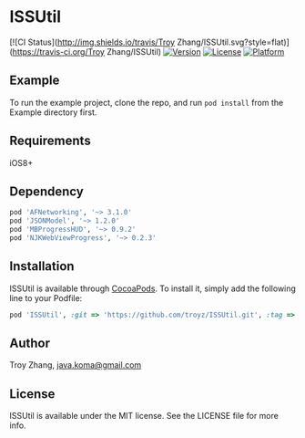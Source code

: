 # ISSUtil

[![CI Status](http://img.shields.io/travis/Troy Zhang/ISSUtil.svg?style=flat)](https://travis-ci.org/Troy Zhang/ISSUtil)
[![Version](htatps://img.shields.io/cocoapods/v/ISSUtil.svg?style=flat)](http://cocoapods.org/pods/ISSUtil)
[![License](https://img.shields.io/cocoapods/l/ISSUtil.svg?style=flat)](http://cocoapods.org/pods/ISSUtil)
[![Platform](https://img.shields.io/cocoapods/p/ISSUtil.svg?style=flat)](http://cocoapods.org/pods/ISSUtil)

## Example

To run the example project, clone the repo, and run `pod install` from the Example directory first.

## Requirements
iOS8+

## Dependency
```ruby
pod 'AFNetworking', '~> 3.1.0'
pod 'JSONModel', '~> 1.2.0'
pod 'MBProgressHUD', '~> 0.9.2'
pod 'NJKWebViewProgress', '~> 0.2.3'
```

## Installation

ISSUtil is available through [CocoaPods](http://cocoapods.org). To install
it, simply add the following line to your Podfile:

```ruby
pod 'ISSUtil', :git => 'https://github.com/troyz/ISSUtil.git', :tag => '0.1.0'
```

## Author

Troy Zhang, java.koma@gmail.com

## License

ISSUtil is available under the MIT license. See the LICENSE file for more info.